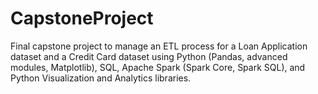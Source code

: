 # CapstoneProject
Final capstone project to manage an ETL process for a Loan Application dataset and a Credit Card dataset using Python (Pandas, advanced modules, Matplotlib), SQL, Apache Spark (Spark Core, Spark SQL),
and Python Visualization and Analytics libraries.
